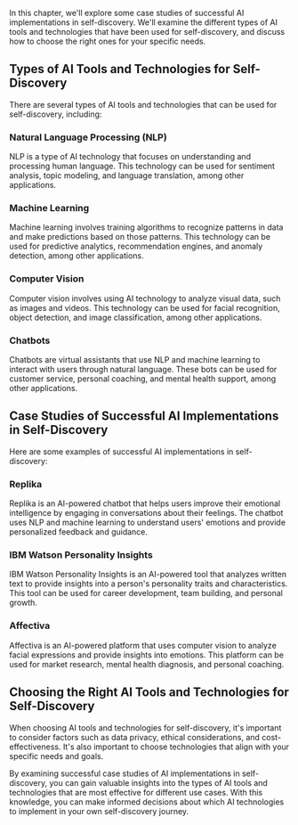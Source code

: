 

In this chapter, we'll explore some case studies of successful AI implementations in self-discovery. We'll examine the different types of AI tools and technologies that have been used for self-discovery, and discuss how to choose the right ones for your specific needs.

Types of AI Tools and Technologies for Self-Discovery
-----------------------------------------------------

There are several types of AI tools and technologies that can be used for self-discovery, including:

### Natural Language Processing (NLP)

NLP is a type of AI technology that focuses on understanding and processing human language. This technology can be used for sentiment analysis, topic modeling, and language translation, among other applications.

### Machine Learning

Machine learning involves training algorithms to recognize patterns in data and make predictions based on those patterns. This technology can be used for predictive analytics, recommendation engines, and anomaly detection, among other applications.

### Computer Vision

Computer vision involves using AI technology to analyze visual data, such as images and videos. This technology can be used for facial recognition, object detection, and image classification, among other applications.

### Chatbots

Chatbots are virtual assistants that use NLP and machine learning to interact with users through natural language. These bots can be used for customer service, personal coaching, and mental health support, among other applications.

Case Studies of Successful AI Implementations in Self-Discovery
---------------------------------------------------------------

Here are some examples of successful AI implementations in self-discovery:

### Replika

Replika is an AI-powered chatbot that helps users improve their emotional intelligence by engaging in conversations about their feelings. The chatbot uses NLP and machine learning to understand users' emotions and provide personalized feedback and guidance.

### IBM Watson Personality Insights

IBM Watson Personality Insights is an AI-powered tool that analyzes written text to provide insights into a person's personality traits and characteristics. This tool can be used for career development, team building, and personal growth.

### Affectiva

Affectiva is an AI-powered platform that uses computer vision to analyze facial expressions and provide insights into emotions. This platform can be used for market research, mental health diagnosis, and personal coaching.

Choosing the Right AI Tools and Technologies for Self-Discovery
---------------------------------------------------------------

When choosing AI tools and technologies for self-discovery, it's important to consider factors such as data privacy, ethical considerations, and cost-effectiveness. It's also important to choose technologies that align with your specific needs and goals.

By examining successful case studies of AI implementations in self-discovery, you can gain valuable insights into the types of AI tools and technologies that are most effective for different use cases. With this knowledge, you can make informed decisions about which AI technologies to implement in your own self-discovery journey.
